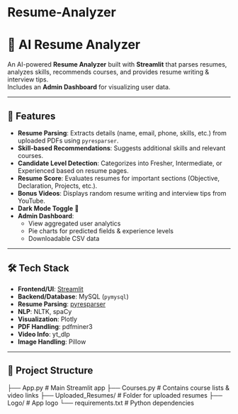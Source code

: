 # Resume-Analyzer
# 📄 AI Resume Analyzer

An AI-powered **Resume Analyzer** built with **Streamlit** that parses resumes, analyzes skills, recommends courses, and provides resume writing & interview tips.  
Includes an **Admin Dashboard** for visualizing user data.

---

## 🚀 Features
- **Resume Parsing**: Extracts details (name, email, phone, skills, etc.) from uploaded PDFs using `pyresparser`.
- **Skill-based Recommendations**: Suggests additional skills and relevant courses.
- **Candidate Level Detection**: Categorizes into Fresher, Intermediate, or Experienced based on resume pages.
- **Resume Score**: Evaluates resumes for important sections (Objective, Declaration, Projects, etc.).
- **Bonus Videos**: Displays random resume writing and interview tips from YouTube.
- **Dark Mode Toggle** 🌙
- **Admin Dashboard**:
  - View aggregated user analytics
  - Pie charts for predicted fields & experience levels
  - Downloadable CSV data

---

## 🛠️ Tech Stack
- **Frontend/UI**: [Streamlit](https://streamlit.io/)
- **Backend/Database**: MySQL (`pymysql`)
- **Resume Parsing**: [pyresparser](https://pypi.org/project/pyresparser/)
- **NLP**: NLTK, spaCy
- **Visualization**: Plotly
- **PDF Handling**: pdfminer3
- **Video Info**: yt_dlp
- **Image Handling**: Pillow

---

## 📂 Project Structure
├── App.py # Main Streamlit app
├── Courses.py # Contains course lists & video links
├── Uploaded_Resumes/ # Folder for uploaded resumes
├── Logo/ # App logo
└── requirements.txt # Python dependencies

